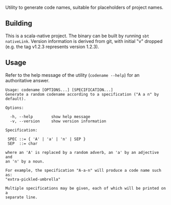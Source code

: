 Utility to generate code names, suitable for placeholders of project
names.

## Building
This is a scala-native project. The binary can be built by running
`sbt nativeLink`. Version information is derived from git, with
initial "v" dropped (e.g. the tag v1.2.3 represents version 1.2.3).

## Usage
Refer to the help message of the utility (`codename --help`) for an
authoritative answer.

```
Usage: codename [OPTIONS...] [SPECIFICATION...]
Generate a random codename according to a specification ("A a n" by default).

Options:

  -h, --help        show help message
  -v, --version     show version information

Specification:

 SPEC ::= { 'A' | 'a' | 'n' | SEP }
 SEP  ::= char

where an 'A' is replaced by a random adverb, an 'a' by an adjective and
an 'n' by a noun.

For example, the specification "A-a-n" will produce a code name such as:
"extra-pickled-umbrella"

Multiple specifications may be given, each of which will be printed on a
separate line.
```
